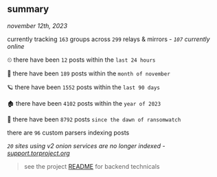 
## summary
_november 12th, 2023_

currently tracking `163` groups across `299` relays & mirrors - _`107` currently online_

⏲ there have been `12` posts within the `last 24 hours`

🦈 there have been `189` posts within the `month of november`

🪐 there have been `1552` posts within the `last 90 days`

🏚 there have been `4102` posts within the `year of 2023`

🦕 there have been `8792` posts `since the dawn of ransomwatch`

there are `96` custom parsers indexing posts

_`20` sites using v2 onion services are no longer indexed - [support.torproject.org](https://support.torproject.org/onionservices/v2-deprecation/)_

> see the project [README](https://github.com/joshhighet/ransomwatch#ransomwatch--) for backend technicals
